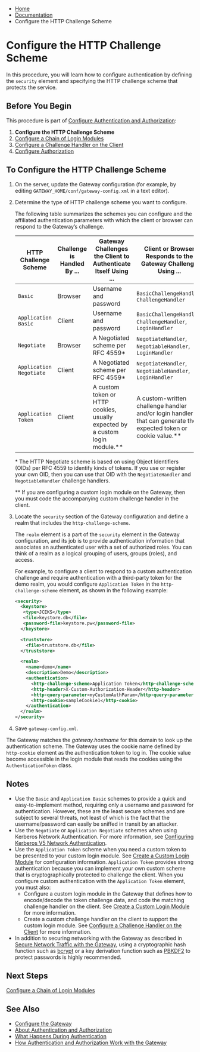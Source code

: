 -   [Home](../../index.md)
-   [Documentation](../index.md)
-   Configure the HTTP Challenge Scheme

Configure the HTTP Challenge Scheme
==========================================================================================

In this procedure, you will learn how to configure authentication by defining the `security` element and specifying the HTTP challenge scheme that protects the service.

Before You Begin
----------------

This procedure is part of [Configure Authentication and Authorization](o_aaa_config_authentication.md):

1.  **Configure the HTTP Challenge Scheme**
2.  [Configure a Chain of Login Modules](p_aaa_config_lm.md)
3.  [Configure a Challenge Handler on the Client](p_aaa_config_ch.md)
4.  [Configure Authorization](p_aaa_config_authorization.md)

To Configure the HTTP Challenge Scheme
--------------------------------------

1.  On the server, update the Gateway configuration (for example, by editing `GATEWAY_HOME/conf/gateway-config.xml` in a text editor).
2.  Determine the type of HTTP challenge scheme you want to configure.

    The following table summarizes the schemes you can configure and the affiliated authentication parameters with which the client or browser can respond to the Gateway’s challenge.

    | HTTP Challenge Scheme   | Challenge is Handled By ... | Gateway Challenges the Client to Authenticate Itself Using ...                 | Client or Browser Responds to the Gateway Challenge Using ...                                                  |
    |-------------------------|-----------------------------|--------------------------------------------------------------------------------|-------------------------------------------------------------------------------------------------------------------|
    | `Basic`                 | Browser                     | Username and password                                                          | `BasicChallengeHandler`, `ChallengeHandler`                                                                        |
    | `Application Basic`     | Client                      | Username and password                                                          | `BasicChallengeHandler`, `ChallengeHandler`, `LoginHandler`                                                         |
    | `Negotiate`             | Browser                     | A Negotiated scheme per RFC 4559\*                                             | `NegotiateHandler`, `NegotiableHandler`, `LoginHandler`                                                             |
    | `Application Negotiate` | Client                      | A Negotiated scheme per RFC 4559\*                                             | `NegotiateHandler`, `NegotiableHandler`, `LoginHandler`                                                             |
    | `Application Token`     | Client                      | A custom token or HTTP cookies, usually expected by a custom login module.\*\* | A custom-written challenge handler and/or login handler that can generate the expected token or cookie value.\*\* |

    \* The HTTP Negotiate scheme is based on using Object Identifiers (OIDs) per RFC 4559 to identify kinds of tokens. If you use or register your own OID, then you can use that OID with the `NegotiateHandler` and `NegotiableHandler` challenge handlers.

    \*\* If you are configuring a custom login module on the Gateway, then you must code the accompanying custom challenge handler in the client.

3.  Locate the `security` section of the Gateway configuration and define a realm that includes the `http-challenge-scheme`.

    The `realm` element is a part of the `security` element in the Gateway configuration, and its job is to provide authentication information that associates an authenticated user with a set of authorized roles. You can think of a realm as a logical grouping of users, groups (roles), and access.

    For example, to configure a client to respond to a custom authentication challenge and require authentication with a third-party token for the demo realm, you would configure `Application Token` in the `http-challenge-scheme` element, as shown in the following example:

    ``` xml
    <security>
      <keystore>
       <type>JCEKS</type>
       <file>keystore.db</file>
       <password-file>keystore.pw</password-file>
      </keystore>

      <truststore>
        <file>truststore.db</file>
      </truststore>

      <realm>
        <name>demo</name>
        <description>Demo</description>
        <authentication>
          <http-challenge-scheme>Application Token</http-challenge-scheme>
          <http-header>X-Custom-Authorization-Header</http-header>
          <http-query-parameter>myCustomAuthParam</http-query-parameter>
          <http-cookie>sampleCookie1</http-cookie>
        </authentication>  
      </realm>
    </security>
    ```

4.  Save `gateway-config.xml`.

The Gateway matches the <span class="brush: js; highlight: [6]; toolbar: false;">*gateway.hostname*</span> for this domain to look up the authentication scheme. The Gateway uses the cookie name defined by `http-cookie` element as the authentication token to log in. The cookie value become accessible in the login module that reads the cookies using the `AuthenticationToken` class.

Notes
-----

-   Use the `Basic` and `Application Basic` schemes to provide a quick and easy-to-implement method, requiring only a username and password for authentication. However, these are the least secure schemes and are subject to several threats, not least of which is the fact that the username/password can easily be sniffed in transit by an attacker.
-   Use the `Negotiate` or `Application Negotiate` schemes when using Kerberos Network Authentication. For more information, see [Configuring Kerberos V5 Network Authentication](o_krb_config_kerberos.md).
-   Use the `Application Token` scheme when you need a custom token to be presented to your custom login module. See [Create a Custom Login Module](p_aaa_config_custom_lm.md) for configuration information. `Application Token` provides strong authentication because you can implement your own custom scheme that is cryptographically protected to challenge the client. When you configure custom authentication with the `Application Token` element, you must also:
    -   Configure a custom login module in the Gateway that defines how to encode/decode the token challenge data, and code the matching challenge handler on the client. See [Create a Custom Login Module](p_aaa_config_custom_lm.md) for more information.
    -   Create a custom challenge handler on the client to support the custom login module. See [Configure a Challenge Handler on the Client](p_aaa_config_ch.md) for more information.
-   In addition to securing networking with the Gateway as described in [Secure Network Traffic with the Gateway](../security/o_tls.md), using a cryptographic hash function such as [bcrypt](http://en.wikipedia.org/wiki/Bcrypt) or a key derivation function such as [PBKDF2](http://en.wikipedia.org/wiki/PBKDF2) to protect passwords is highly recommended.

Next Steps
----------

[Configure a Chain of Login Modules](p_aaa_config_lm.md)

See Also
------------------------------

-   [Configure the Gateway](../admin-reference/o_conf_checklist.md)
-   [About Authentication and Authorization](c_aaa_aaa.md)
-   [What Happens During Authentication](u_aaa_gw_client_interactions.md)
-   [How Authentication and Authorization Work with the Gateway](u_aaa_implement.md)
